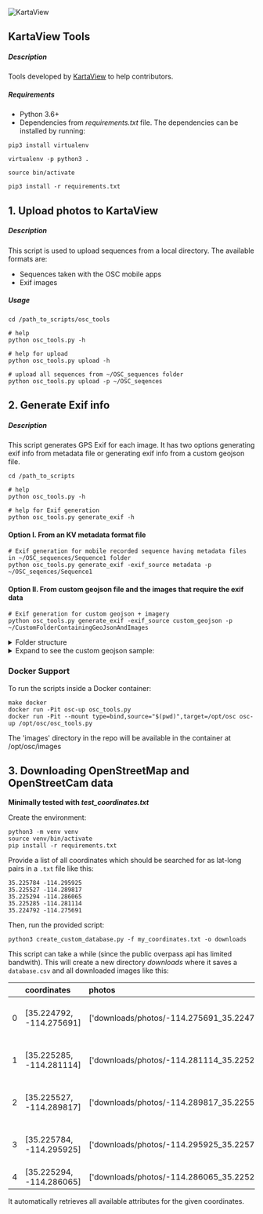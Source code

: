 ![KartaView](https://github.com/kartaview/upload-scripts/blob/master/logo-KartaView-light.png)

## KartaView Tools

##### Description
Tools developed by [KartaView](https://kartaview.org/) to help contributors.

##### Requirements
* Python 3.6+
* Dependencies from _requirements.txt_ file.
The dependencies can be installed by running:
```
pip3 install virtualenv

virtualenv -p python3 .

source bin/activate

pip3 install -r requirements.txt
```

## 1. Upload photos to KartaView

##### Description
This script is used to upload sequences from a local directory. The available formats are:
* Sequences taken with the OSC mobile apps
* Exif images
 
##### Usage
```
cd /path_to_scripts/osc_tools

# help
python osc_tools.py -h

# help for upload
python osc_tools.py upload -h

# upload all sequences from ~/OSC_sequences folder
python osc_tools.py upload -p ~/OSC_seqences

```

## 2. Generate Exif info 

##### Description
This script generates GPS Exif for each image. It has two options generating exif info from metadata file or generating exif info from a custom geojson file. 

```
cd /path_to_scripts

# help
python osc_tools.py -h

# help for Exif generation
python osc_tools.py generate_exif -h
```

#### Option I. From an KV metadata format file
```
# Exif generation for mobile recorded sequence having metadata files in ~/OSC_sequences/Sequence1 folder
python osc_tools.py generate_exif -exif_source metadata -p ~/OSC_seqences/Sequence1

```

#### Option II. From custom geojson file and the images that require the exif data

```
# Exif generation for custom geojson + imagery 
python osc_tools.py generate_exif -exif_source custom_geojson -p ~/CustomFolderContainingGeoJsonAndImages

```
<details>
 <summary>Folder structure</summary> 
   ~/CustomFolderContainingGeoJsonAndImages <br/> 
   ~/CustomFolderContainingGeoJsonAndImages/a_file.geojson    <br/> 
   ~/CustomFolderContainingGeoJsonAndImages/folder_with_images <br/> 
   ~/CustomFolderContainingGeoJsonAndImages/folder_with_images/image1.jpg
   ~/CustomFolderContainingGeoJsonAndImages/folder_with_images/image2.jpg
   ~/CustomFolderContainingGeoJsonAndImages/folder_with_images/image3.jpg
</details>


<details>
  <summary>Expand to see the custom geojson sample:</summary>
 
 ```javascript
      
 {
         "type":"FeatureCollection",
         "features":[
            {
               "type":"Feature",
               "properties":{
                  "order":1.0,
                  "path":"folder_with_images/image1.jpg",
                  "direction":236.0,
                  "Lat":1.910309,
                  "Lon":1.503069,
                  "Timestamp":"2020-01-20T08:00:01Z"
               },
               "geometry":{ 
                  "type":"Point",
                  "coordinates":[ 1.503069408072847, 1.910308570011793 ]
               }
            },
            {
               "type":"Feature",
               "properties":{
                  "order":2.0,
                  "path":"folder_with_images/image2.jpg",
                  "direction":236.0,
                  "Lat":1.910199,
                  "Lon":1.502908,
                  "Timestamp":"2020-01-20T08:01:21Z"
               },
               "geometry":{
                  "type":"Point",
                  "coordinates":[ 1.502907515952158, 1.910198963742701 ]
               }
            },
            {
               "type":"Feature",
               "properties":{
                  "order":3.0,
                  "path":"folder_with_images/image3.jpg",
                  "direction":236.0,
                  "Lat":1.910096,
                  "Lon":1.502764,
                  "Timestamp":"2020-01-20T08:12:10Z"
               },
               "geometry":{
                  "type":"Point",
                  "coordinates":[ 1.50276400212099, 1.910095961756973 ]
               }
            }
         ]
      
 }


   ```
  
</details>


### Docker Support
To run the scripts inside a Docker container:
```
make docker
docker run -Pit osc-up osc_tools.py
docker run -Pit --mount type=bind,source="$(pwd)",target=/opt/osc osc-up /opt/osc/osc_tools.py
```
The 'images' directory in the repo will be available in the container at /opt/osc/images

## 3. Downloading OpenStreetMap and OpenStreetCam data

**Minimally tested with _test_coordinates.txt_**

Create the environment:
```
python3 -m venv venv
source venv/bin/activate
pip install -r requirements.txt
```

Provide a list of all coordinates which should be searched for as lat-long pairs in 
a `.txt` file like this:

```
35.225784 -114.295925
35.225527 -114.289817
35.225294 -114.286065
35.225285 -114.281114
35.224792 -114.275691
```

Then, run the provided script:
```
python3 create_custom_database.py -f my_coordinates.txt -o downloads
```

This script can take a while (since the public overpass api has limited bandwith).
This will create a new directory *downloads* where it saves a `database.csv` and all downloaded images like this:

|     | coordinates              | photos                                                                     | name                          | tiger:county   | oneway   | tiger:name_type   | adot_name                     | ref   | highway     | source   |   lanes | tiger:name_base   | tiger:reviewed   | tiger:cfcc   | maxspeed   |
|----:|:-------------------------|:---------------------------------------------------------------------------|:------------------------------|:---------------|:---------|:------------------|:------------------------------|:------|:------------|:---------|--------:|:------------------|:-----------------|:-------------|:-----------|
|   0 | [35.224792, -114.275691] | ['downloads/photos/-114.275691_35.224792/982415_1cc50_27.jpg']             | Bullhead City-Kingman Highway | nan            | yes      | nan               | Bullhead City-Kingman Highway | AZ 68 | trunk       | survey   |       2 | nan               | nan              | nan          | 65 mph     |
|   1 | [35.225285, -114.281114] | ['downloads/photos/-114.281114_35.225285/1250637_ea38d_5b26725fbf35c.jpg'] | Bullhead City-Kingman Highway | nan            | yes      | nan               | Bullhead City-Kingman Highway | AZ 68 | trunk       | survey   |       2 | nan               | nan              | nan          | 65 mph     |
|   2 | [35.225527, -114.289817] | ['downloads/photos/-114.289817_35.225527/982415_0fa40_29.jpg']             | Bullhead City-Kingman Highway | nan            | yes      | nan               | Bullhead City-Kingman Highway | AZ 68 | trunk       | survey   |       2 | nan               | nan              | nan          | 65 mph     |
|   3 | [35.225784, -114.295925] | ['downloads/photos/-114.295925_35.225784/982415_0fa40_8.jpg']              | Bullhead City-Kingman Highway | nan            | yes      | nan               | Bullhead City-Kingman Highway | AZ 68 | trunk       | survey   |       2 | nan               | nan              | nan          | 65 mph     |
|   4 | [35.225294, -114.286065] | ['downloads/photos/-114.286065_35.225294/982415_0fa40_42.jpg']             | Cibola Road                   | Mohave, AZ     | nan      | Rd                | nan                           | nan   | residential | nan      |     nan | Cibola            | no               | A41          | nan        |

It automatically retrieves all available attributes for the given coordinates.

